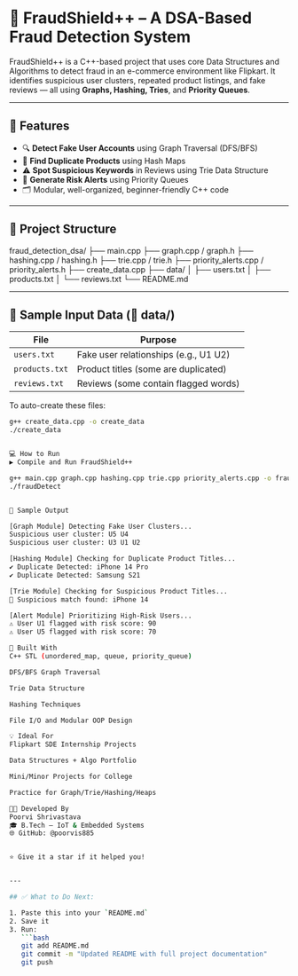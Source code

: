 # 🚨 FraudShield++ – A DSA-Based Fraud Detection System

FraudShield++ is a C++-based project that uses core Data Structures and Algorithms to detect fraud in an e-commerce environment like Flipkart. It identifies suspicious user clusters, repeated product listings, and fake reviews — all using **Graphs, Hashing, Tries**, and **Priority Queues**.

---

## 🎯 Features

- 🔍 **Detect Fake User Accounts** using Graph Traversal (DFS/BFS)
- 🧬 **Find Duplicate Products** using Hash Maps
- ⚠️ **Spot Suspicious Keywords** in Reviews using Trie Data Structure
- 🚨 **Generate Risk Alerts** using Priority Queues
- 🗂️ Modular, well-organized, beginner-friendly C++ code

---

## 📂 Project Structure

fraud_detection_dsa/
├── main.cpp
├── graph.cpp / graph.h
├── hashing.cpp / hashing.h
├── trie.cpp / trie.h
├── priority_alerts.cpp / priority_alerts.h
├── create_data.cpp
├── data/
│ ├── users.txt
│ ├── products.txt
│ └── reviews.txt
└── README.md


---

## 🧪 Sample Input Data (📁 data/)

| File         | Purpose                                |
|--------------|----------------------------------------|
| `users.txt`   | Fake user relationships (e.g., U1 U2) |
| `products.txt`| Product titles (some are duplicated)  |
| `reviews.txt` | Reviews (some contain flagged words)  |

To auto-create these files:
```bash
g++ create_data.cpp -o create_data
./create_data


💻 How to Run
▶️ Compile and Run FraudShield++

g++ main.cpp graph.cpp hashing.cpp trie.cpp priority_alerts.cpp -o fraudDetect
./fraudDetect


📸 Sample Output

[Graph Module] Detecting Fake User Clusters...
Suspicious user cluster: U5 U4
Suspicious user cluster: U3 U1 U2

[Hashing Module] Checking for Duplicate Product Titles...
✔️ Duplicate Detected: iPhone 14 Pro
✔️ Duplicate Detected: Samsung S21

[Trie Module] Checking for Suspicious Product Titles...
🚨 Suspicious match found: iPhone 14

[Alert Module] Prioritizing High-Risk Users...
⚠️ User U1 flagged with risk score: 90
⚠️ User U5 flagged with risk score: 70

🧠 Built With
C++ STL (unordered_map, queue, priority_queue)

DFS/BFS Graph Traversal

Trie Data Structure

Hashing Techniques

File I/O and Modular OOP Design

💡 Ideal For
Flipkart SDE Internship Projects

Data Structures + Algo Portfolio

Mini/Minor Projects for College

Practice for Graph/Trie/Hashing/Heaps

👩‍💻 Developed By
Poorvi Shrivastava
🎓 B.Tech – IoT & Embedded Systems
🌐 GitHub: @poorvis885


⭐ Give it a star if it helped you!


---

## ✅ What to Do Next:

1. Paste this into your `README.md`
2. Save it
3. Run:
   ```bash
   git add README.md
   git commit -m "Updated README with full project documentation"
   git push


